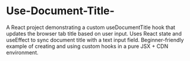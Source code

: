 # Use-Document-Title-
A React project demonstrating a custom useDocumentTitle hook that updates the browser tab title based on user input. Uses React state and useEffect to sync document title with a text input field. Beginner-friendly example of creating and using custom hooks in a pure JSX + CDN environment.
